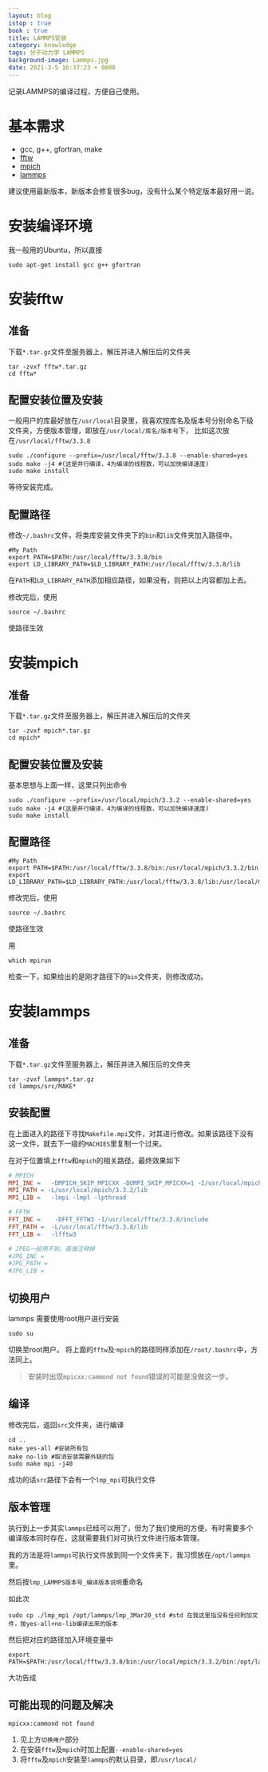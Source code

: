 ```yaml
---
layout: blog
istop : true
book : true
title: LAMMPS安装
category: knowledge
tags: 分子动力学 LAMMPS
background-image: Lammps.jpg
date: 2021-3-5 16:37:23 + 0800
---
```


记录LAMMPS的编译过程，方便自己使用。<!-- more -->

# 基本需求

* gcc, g++, gfortran, make
* [fftw](http://www.fftw.org/download.html)
* [mpich](https://www.mpich.org/downloads/)
* [lammps](https://lammps.sandia.gov/download.html)

建议使用最新版本，新版本会修复很多bug，没有什么某个特定版本最好用一说。

# 安装编译环境

我一般用的Ubuntu，所以直接
```shell
sudo apt-get install gcc g++ gfortran
```

# 安装fftw

## 准备
下载`*.tar.gz`文件至服务器上，解压并进入解压后的文件夹
```shell
tar -zvxf fftw*.tar.gz
cd fftw*
```
## 配置安装位置及安装

一般用户的库最好放在`/usr/local`目录里，我喜欢按库名及版本号分别命名下级文件夹，方便版本管理，即放在`/usr/local/库名/版本号`下，
比如这次放在`/usr/local/fftw/3.3.8`

```shell
sudo ./configure --prefix=/usr/local/fftw/3.3.8 --enable-shared=yes
sudo make -j4 #(这是并行编译，4为编译的线程数，可以加快编译速度)
sudo make install
```
等待安装完成。

## 配置路径

修改`~/.bashrc`文件，将类库安装文件夹下的`bin`和`lib`文件夹加入路径中。


```shell
#My Path
export PATH=$PATH:/usr/local/fftw/3.3.8/bin
export LD_LIBRARY_PATH=$LD_LIBRARY_PATH:/usr/local/fftw/3.3.8/lib
```

在`PATH`和`LD_LIBRARY_PATH`添加相应路径，如果没有，则把以上内容都加上去。

修改完后，使用
```shell
source ~/.bashrc
```
使路径生效

# 安装mpich

## 准备

下载`*.tar.gz`文件至服务器上，解压并进入解压后的文件夹
```shell
tar -zvxf mpich*.tar.gz
cd mpich*
```
## 配置安装位置及安装

基本思想与上面一样，这里只列出命令
```shell
sudo ./configure --prefix=/usr/local/mpich/3.3.2 --enable-shared=yes
sudo make -j4 #(这是并行编译，4为编译的线程数，可以加快编译速度)
sudo make install
```
## 配置路径

```shell
#My Path
export PATH=$PATH:/usr/local/fftw/3.3.8/bin:/usr/local/mpich/3.3.2/bin
export LD_LIBRARY_PATH=$LD_LIBRARY_PATH:/usr/local/fftw/3.3.8/lib:/usr/local/mpich/3.3.2/lib
```

修改完后，使用
```shell
source ~/.bashrc
```
使路径生效

用
```shell
which mpirun
```
检查一下，如果给出的是刚才路径下的`bin`文件夹，则修改成功。

# 安装lammps

## 准备

下载`*.tar.gz`文件至服务器上，解压并进入解压后的文件夹
```shell
tar -zvxf lammps*.tar.gz
cd lammps/src/MAKE*
```
## 安装配置

在上面进入的路径下寻找`Makefile.mpi`文件，对其进行修改。如果该路径下没有这一文件，就去下一级的`MACHIES`里复制一个过来。

在对于位置填上`fftw`和`mpich`的相关路径，最终效果如下

```Makefile
# MPICH
MPI_INC =   -DMPICH_SKIP_MPICXX -DOMPI_SKIP_MPICXX=1 -I/usr/local/mpich/3.3.2/include
MPI_PATH = -L/usr/local/mpich/3.3.2/lib
MPI_LIB =	-lmpi -lmpl -lpthread

# FFTW
FFT_INC =    -DFFT_FFTW3 -I/usr/local/fftw/3.3.8/include
FFT_PATH =  -L/usr/local/fftw/3.3.8/lib
FFT_LIB =	-lfftw3

# JPEG一般用不到，直接注释掉
#JPG_INC =       
#JPG_PATH = 	
#JPG_LIB =
```
## 切换用户
lammps 需要使用root用户进行安装
```shell
sudo su
```
切换至root用户。
将上面的`fftw`及·`mpich`的路径同样添加在`/root/.bashrc`中，方法同上。
>安装时出现`mpicxx:cammond not found`错误的可能是没做这一步。
## 编译
修改完后，返回`src`文件夹，进行编译
```shell
cd ..
make yes-all #安装所有包
make no-lib #取消安装需要外链的包
sudo make mpi -j40
```
成功的话`src`路径下会有一个`lmp_mpi`可执行文件

## 版本管理
执行到上一步其实`lammps`已经可以用了，但为了我们使用的方便，有时需要多个编译版本同时存在，这就需要我们对可执行文件进行版本管理。

我的方法是将`lammps`可执行文件放到同一个文件夹下，我习惯放在`/opt/lammps`里。

然后按`lmp_LAMMPS版本号_编译版本说明`重命名

如此次
```shell
sudo cp ./lmp_mpi /opt/lammps/lmp_3Mar20_std #std 在我这里指没有任何附加文件，按yes-all+no-lib编译出来的版本
```
然后把对应的路径加入环境变量中
```shell
export PATH=$PATH:/usr/local/fftw/3.3.8/bin:/usr/local/mpich/3.3.2/bin:/opt/lammps
```
大功告成

## 可能出现的问题及解决
`mpicxx:cammond not found`

1. 见上方``切换用户``部分
2. 在安装`fftw`及`mpich`时加上配置`--enable-shared=yes`
3. 将`fftw`及`mpich`安装至`lammps`的默认目录，即`/usr/local/`